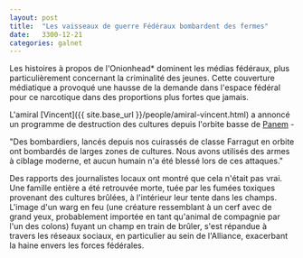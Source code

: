 ```yaml
---
layout: post
title:  "Les vaisseaux de guerre Fédéraux bombardent des fermes"
date:   3300-12-21
categories: galnet
---
```

Les histoires à propos de l'Onionhead* dominent les médias fédéraux, plus particulièrement concernant la criminalité des jeunes.
Cette couverture médiatique a provoqué une hausse de la demande dans l'espace fédéral pour ce narcotique dans des proportions plus fortes que jamais.

L'amiral [Vincent]({{ site.base_url }}/people/amiral-vincent.html) a annoncé un programme de destruction des cultures depuis l'orbite basse de [Panem]({{site.base_url}}/geo/panem.html) -

"Des bombardiers, lancés depuis nos cuirassés de classe Farragut en orbite ont bombardés de larges zones de cultures.
Nous avons utilisés des armes à ciblage moderne, et aucun humain n'a été blessé lors de ces attaques."

Des rapports des journalistes locaux ont montré que cela n'était pas vrai. Une famille entière a été retrouvée morte, tuée par les fumées toxiques provenant des cultures brûlées, à l'intérieur leur tente dans les champs. L'image d'un warg en feu (une créature ressemblant à un cerf avec de grand yeux, probablement importée en tant qu'animal de compagnie par l'un des colons) fuyant un champ en train de brûler, s'est répandue à travers les réseaux sociaux, en particulier au sein de l'Alliance, exacerbant la haine envers les forces fédérales.
